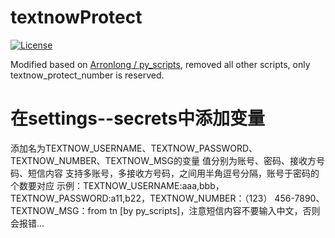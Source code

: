 # textnowProtect

[![License](https://img.shields.io/github/license/Issac-v/textnowProtect.svg?colorB=44cc11?maxAge=2592000)](https://github.com/Issac-v/textnowProtect/blob/master/LICENSE)

Modified based on [Arronlong / py_scripts](https://github.com/Arronlong/py_scripts), removed all other scripts, only textnow_protect_number is reserved.


# 在settings--secrets中添加变量
添加名为TEXTNOW_USERNAME、TEXTNOW_PASSWORD、TEXTNOW_NUMBER、TEXTNOW_MSG的变量
值分别为账号、密码、接收方号码、短信内容
支持多账号，多接收方号码，之间用半角逗号分隔，账号于密码的个数要对应
示例：TEXTNOW_USERNAME:aaa,bbb，TEXTNOW_PASSWORD:a11,b22，TEXTNOW_NUMBER：（123） 456-7890、TEXTNOW_MSG：from tn [by py_scripts]，注意短信内容不要输入中文，否则会报错...
